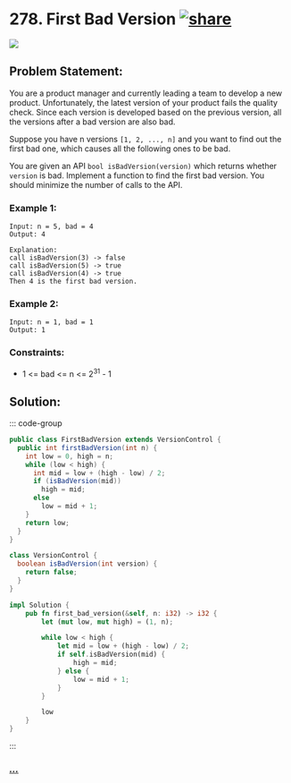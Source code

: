 # 278. First Bad Version [![share]](https://leetcode.com/problems/first-bad-version)

![][easy]

## Problem Statement:

You are a product manager and currently leading a team to develop a new product. Unfortunately, the latest version of your product fails the quality check. Since each version is developed based on the previous version, all the versions after a bad version are also bad.

Suppose you have n versions `[1, 2, ..., n]` and you want to find out the first bad one, which causes all the following ones to be bad.

You are given an API `bool isBadVersion(version)` which returns whether `version` is bad. Implement a function to find the first bad version. You should minimize the number of calls to the API.

### Example 1:

```
Input: n = 5, bad = 4
Output: 4

Explanation:
call isBadVersion(3) -> false
call isBadVersion(5) -> true
call isBadVersion(4) -> true
Then 4 is the first bad version.
```

### Example 2:

```
Input: n = 1, bad = 1
Output: 1
```

### Constraints:

- 1 <= bad <= n <= 2<sup>31</sup> - 1

## Solution:

::: code-group

```java [Java]
public class FirstBadVersion extends VersionControl {
  public int firstBadVersion(int n) {
    int low = 0, high = n;
    while (low < high) {
      int mid = low + (high - low) / 2;
      if (isBadVersion(mid))
        high = mid;
      else
        low = mid + 1;
    }
    return low;
  }
}

class VersionControl {
  boolean isBadVersion(int version) {
    return false;
  }
}
```

```rs [Rust]
impl Solution {
    pub fn first_bad_version(&self, n: i32) -> i32 {
        let (mut low, mut high) = (1, n);

        while low < high {
            let mid = low + (high - low) / 2;
            if self.isBadVersion(mid) {
                high = mid;
            } else {
                low = mid + 1;
            }
        }

        low
    }
}

```

:::

### [_..._](#)

```

```

<!----------------------------------{ link }--------------------------------->

[share]: https://img.icons8.com/external-anggara-blue-anggara-putra/20/000000/external-share-user-interface-basic-anggara-blue-anggara-putra-2.png
[easy]: https://img.shields.io/badge/Difficulty-Easy-bright.svg
[medium]: https://img.shields.io/badge/Difficulty-Medium-yellow.svg
[hard]: https://img.shields.io/badge/Difficulty-Hard-red.svg
